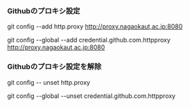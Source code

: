 

### Githubのプロキシ設定

git config --add http.proxy http://proxy.nagaokaut,ac.jp:8080

git config --global --add credential.github.com.httpproxy http://proxy.nagaokaut,ac.jp:8080



### Githubのプロキシ設定を解除

git config -- unset http.proxy

git config --global --unset credential.github.com.httpproxy


